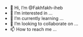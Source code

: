 - 👋 Hi, I’m @Fakhfakh-iheb
- 👀 I’m interested in ...
- 🌱 I’m currently learning ...
- 💞️ I’m looking to collaborate on ...
- 📫 How to reach me ...

<!---
Fakhfakh-iheb/Fakhfakh-iheb is a ✨ special ✨ repository because its `README.md` (this file) appears on your GitHub profile.
You can click the Preview link to take a look at your changes.
--->
